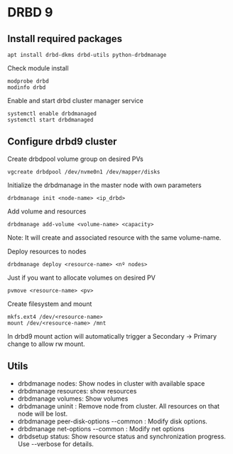 # DRBD 9
## Install required packages
```
apt install drbd-dkms drbd-utils python-drbdmanage
```

Check module install
```
modprobe drbd
modinfo drbd
```

Enable and start drbd cluster manager service
```
systemctl enable drbdmanaged
systemctl start drbdmanaged
```

## Configure drbd9 cluster
Create drbdpool volume group on desired PVs
```
vgcreate drbdpool /dev/nvme0n1 /dev/mapper/disks
```

Initialize the drbdmanage in the master node with own parameters
```
drbdmanage init <node-name> <ip_drbd>
```

Add volume and resources
```
drbdmanage add-volume <volume-name> <capacity>
```
Note: It will create and associated resource with the same volume-name.

Deploy resources to nodes
```
drbdmanage deploy <resource-name> <nº nodes>
```

Just if you want to allocate volumes on desired PV
```
pvmove <resource-name> <pv>
```

Create filesystem and mount
```
mkfs.ext4 /dev/<resource-name>
mount /dev/<resource-name> /mnt
```
In drbd9 mount action will automatically trigger a Secondary -> Primary change to allow rw mount.

## Utils

- drbdmanage nodes: Show nodes in cluster with available space
- drbdmanage resources: show resources
- drbdmanage volumes: Show volumes
- drbdmanage uninit <node-name>: Remove node from cluster. All resources on that node will be lost.
- drbdmanage peer-disk-options --common <options>: Modify disk options.
- drbdmanage net-options --common <options>: Modify net options
- drbdsetup status: Show resource status and synchronization progress. Use --verbose for details.
